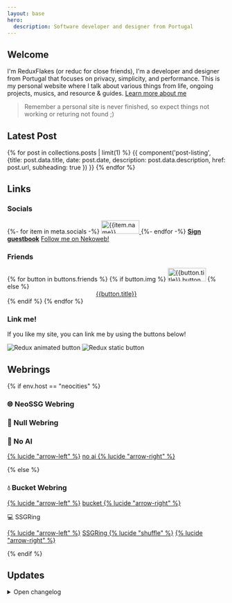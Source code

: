 ```yaml
---
layout: base
hero:
  description: Software developer and designer from Portugal
---
```


## Welcome

I'm ReduxFlakes (or reduc for close friends), I'm a developer and designer from Portugal that focuses on privacy, simplicity, and performance. This is my personal website where I talk about various things from life, ongoing projects, musics, and resource & guides. [Learn more about me](/about)

> Remember a personal site is never finished, so expect things not working or returing not found ;)

## Latest Post

{% for post in collections.posts | limit(1) %}
{{ component('post-listing', {title: post.data.title, date: post.date, description: post.data.description, href: post.url, subheading: true }) }}
{% endfor %}

## Links

### Socials

<div class="auto-flex button-grid">
{%- for item in meta.socials -%}
  <a href="{{item.url}}" title="{{item.name}}">
  <img src="/public/img/buttons/general/{{item.img}}" alt="{{item.name}}" class="classic-btn" width="88" height="31">
  </a>
{%- endfor -%}
<a href="https://reduxflakes.atabook.org/" style="font-size:1.0125em;"><b>Sign guestbook</b></a>
<a href="https://nekoweb.org/follow/reduxflakes">Follow me on Nekoweb!</a>
</div>

### Friends

<div  class="auto-flex button-grid">
  {% for button in buttons.friends %}
  {% if button.img %}
      <a href="{{button.url}}" title="{{button.title}}"><img src="/public/img/buttons/friends/{{button.img}}" alt="{{button.title}} button" width="88" height="31" class="classic-btn" loading="lazy" decoding="async" eleventy:ignore ></a>
  {% else %}
        <a href="{{button.url}}" style="display:block;text-align:center;min-width:88px;">{{button.title}}</a>
  {% endif %}
{% endfor %}
</div>

### Link me!

If you like my site, you can link me by using the buttons below!

<div class="auto-flex">

<img src="/public/img/buttons/reduc_anim.gif" alt="Redux animated button" class="classic-btn" loading="lazy" decoding="async" eleventy:ignore >

<img src="/public/img/buttons/reduc.webp" alt="Redux static button" class="classic-btn" loading="lazy" decoding="async">

</div>

## Webrings

{% if env.host == "neocities" %}

### 🌐 NeoSSG Webring

<div id="neossg">
  <script type="text/javascript" src="https://neossg.neocities.org/onionring-variables.js"></script>
  <script type="text/javascript" src="https://neossg.neocities.org/onionring-widget.js"></script>
</div>

### 💽 Null Webring

<div class="auto-flex">

<script src="https://nuthead.neocities.org/ring/ring.js"></script>

</div>

### 🤖 No AI

<div class="auto-flex" style="align-items:center;">
<a href="https://baccyflap.com/noai/?prv&s=rzr" target="_top" title="Go back">{% lucide "arrow-left" %}</a>
<a href="https://baccyflap.com/noai" target="_blank" rel="noopener"> no ai </a>
<a href="https://baccyflap.com/noai/?nxt&s=rzr" target="_top" title="Next up">{% lucide "arrow-right" %}</a>
</div>

{% else %}

### 💧 Bucket Webring

<div class="auto-flex" style="align-items:center;">
<a href="https://webring.bucketfish.me/redirect.html?to=prev&name=reduxflakes" target="_top" title="Go back">{% lucide "arrow-left" %}</a>
<a href="https://webring.bucketfish.me" target="_blank" rel="noopener"> bucket </a>
<a href="https://webring.bucketfish.me/redirect.html?to=next&name=reduxflakes" target="_top" title="Next up">{% lucide "arrow-right" %}</a>
</div>

💻 SSGRing

<div class="auto-flex" style="align-items:center;">
<a href="https://jbcarreon123.nekoweb.org/webrings/ssgring/redirect?slug=reduxflakes&way=prev" title="Go back">{% lucide "arrow-left" %}</a>
<a href="https://jbcarreon123.nekoweb.org/webrings/ssgring" target="_blank" rel="noopener"> SSGRing </a>
<a href="https://jbcarreon123.nekoweb.org/webrings/ssgring/redirect?way=rand" title="Random">{% lucide "shuffle" %}</a>
<a href="https://jbcarreon123.nekoweb.org/webrings/ssgring/redirect?slug=reduxflakes&way=next" target="_top" title="Next up">{% lucide "arrow-right" %}</a>
</div>

{% endif %}

## Updates

<details>
<summary>Open changelog</summary>
<div class="scroll stack">

{%- for entry in updates -%}

  <div class="stack" style="--spacer: 0.5em;">
    {%- if loop.first -%}
    <p><b>
      <time datetime="{{ entry.date | dateToISO }}">{{ entry.date | formatDateTime }}</time>
      </b></p>
    {%- else -%}
    <p>
      <time style="color:var(--foreground-subtle);" datetime="{{ entry.date | dateToISO }}">{{ entry.date | formatDateTime }}</time>
      </p>
    {%- endif -%}
    <p>{{ entry.content | safe }}</p>
    <hr>
  </div>
{%- endfor -%}
</div>
</details>
